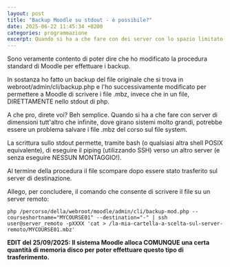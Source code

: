 ```yaml
---
layout: post
title: "Backup Moodle su stdout - è possibile?"
date: 2025-06-22 11:45:34 +0200
categories: programmazione
excerpt: Quando si ha a che fare con dei server con lo spazio limitato il backup dei corsi di una Piattaforma Moodle può diventare problematico. Ma ho trovato una soluzione creativa.
---
```

Sono veramente contento di poter dire che ho modificato la procedura standard di Moodle per effettuare i backup.

In sostanza ho fatto un backup del file originale che si trova in webroot/admin/cli/backup.php e l'ho successivamente modificato per permettere a Moodle di scrivere i file .mbz, invece che in un file, DIRETTAMENTE nello stdout di php.

A che pro, direte voi? Beh semplice. Quando si ha a che fare con server di dimensioni tutt'altro che infinite, dove girano sistemi molto grandi, potrebbe essere un problema salvare i file .mbz del corso sul file system.

La scrittura sullo stdout permette, tramite bash (o qualsiasi altra shell POSIX equivalente), di eseguire il piping (utilizzando SSH) verso un altro server (e senza eseguire NESSUN MONTAGGIO!).

Al termine della procedura il file scompare dopo essere stato trasferito sul server di destinazione.

Allego, per concludere, il comando che consente di scrivere il file su un server remoto:

`php /percorso/della/webroot/moodle/admin/cli/backup-mod.php --courseshortname="MYCOURSE01" --destination="-" | ssh user@server_remoto -pXXXX 'cat > /la-mia-cartella-a-scelta-sul-server-remoto/MYCOURSE01.mbz'`

**EDIT del 25/09/2025: Il sistema Moodle alloca COMUNQUE una certa quantità di memoria disco per poter effettuare questo tipo di trasferimento.**
